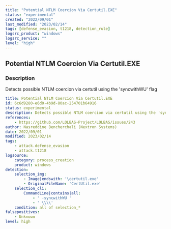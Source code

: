 ```yaml
---
title: "Potential NTLM Coercion Via Certutil.EXE"
status: "experimental"
created: "2022/09/01"
last_modified: "2023/02/14"
tags: [defense_evasion, t1218, detection_rule]
logsrc_product: "windows"
logsrc_service: ""
level: "high"
---
```


## Potential NTLM Coercion Via Certutil.EXE

### Description

Detects possible NTLM coercion via certutil using the 'syncwithWU' flag

```yml
title: Potential NTLM Coercion Via Certutil.EXE
id: 6c6d9280-e6d0-4b9d-80ac-254701b64916
status: experimental
description: Detects possible NTLM coercion via certutil using the 'syncwithWU' flag
references:
    - https://github.com/LOLBAS-Project/LOLBAS/issues/243
author: Nasreddine Bencherchali (Nextron Systems)
date: 2022/09/01
modified: 2023/02/14
tags:
    - attack.defense_evasion
    - attack.t1218
logsource:
    category: process_creation
    product: windows
detection:
    selection_img:
        - Image|endswith: '\certutil.exe'
        - OriginalFileName: 'CertUtil.exe'
    selection_cli:
        CommandLine|contains|all:
            - ' -syncwithWU '
            - ' \\\\'
    condition: all of selection_*
falsepositives:
    - Unknown
level: high

```

